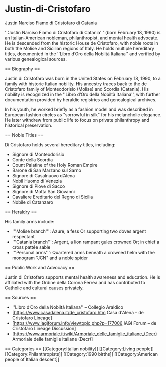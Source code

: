 # Justin-di-Cristofaro
Justin Narciso Fiamo di Cristofaro di Catania


'''Justin Narciso Fiamo di Cristofaro di Catania''' (born February 18, 1990) is an Italian-American nobleman, philanthropist, and mental health advocate. He is descended from the historic House de Cristofaro, with noble roots in both the Molise and Sicilian regions of Italy. He holds multiple hereditary titles, documented in the ''Libro d’Oro della Nobiltà Italiana'' and verified by various genealogical sources.

== Biography ==

Justin di Cristofaro was born in the United States on February 18, 1990, to a family with historic Italian nobility. His ancestry traces back to the de Cristofaro family of Monteodorisio (Molise) and Scordia (Catania). His nobility is recognized in the ''Libro d’Oro della Nobiltà Italiana'', with further documentation provided by heraldic registries and genealogical archives.

In his youth, he worked briefly as a fashion model and was described in European fashion circles as "sorrowful in silk" for his melancholic elegance. He later withdrew from public life to focus on private philanthropy and historical preservation.

== Noble Titles ==

Di Cristofaro holds several hereditary titles, including:

* Signore di Monteodorisio
* Conte della Scordia
* Count Palatine of the Holy Roman Empire
* Barone di San Marzano sul Sarno
* Signore di Casalnuovo d’Alena
* Nobil Huomo di Venezia
* Signore di Piove di Sacco
* Signore di Motta San Giovanni
* Cavaliere Ereditario del Regno di Sicilia
* Nobile di Catanzaro

== Heraldry ==

His family arms include:

* '''Molise branch''': Azure, a fess Or supporting two doves argent respectant
* '''Catania branch''': Argent, a lion rampant gules crowned Or; in chief a cross pattée sable
* '''Personal arms''': Quartered arms beneath a crowned helm with the monogram "JCN" and a noble spider

== Public Work and Advocacy ==

Justin di Cristofaro supports mental health awareness and education. He is affiliated with the Ordine della Corona Ferrea and has contributed to Catholic and cultural causes privately.

== Sources ==
* ''Libro d’Oro della Nobiltà Italiana'' – Collegio Araldico
* [https://www.casadalena.it/de_cristofaro.htm Casa d'Alena – de Cristofaro Lineage]
* [https://www.iagiforum.info/viewtopic.php?p=177006 IAGI Forum – de Cristofaro Lineage Discussion]
* [https://www.armoriale.it/wiki/Armoriale_delle_famiglie_italiane_(Decr) Armoriale delle famiglie italiane (Decr)]



== Categories ==
[[Category:Italian nobility]]
[[Category:Living people]]
[[Category:Philanthropists]]
[[Category:1990 births]]
[[Category:American people of Italian descent]]
